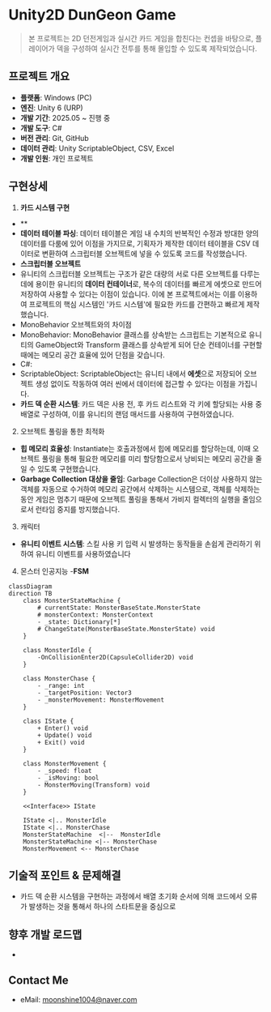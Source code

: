 # Unity2D DunGeon Game
> 본 프로젝트는 2D 던전게임과 실시간 카드 게임을 합친다는 컨셉을 바탕으로, 플레이어가 덱을 구성하여 실시간 전투를 통해 몰입할 수 있도록 제작되었습니다.

## 프로젝트 개요
- **플랫폼**: Windows (PC)
- **엔진**: Unity 6 (URP)
- **개발 기간**: 2025.05 ~ 진행 중
- **개발 도구**: C#
- **버전 관리**: Git, GitHub
- **데이터 관리**: Unity ScriptableObject, CSV, Excel
- **개발 인원**: 개인 프로젝트

## 구현상세 
1. __카드 시스템 구현__
- **
- **데이터 테이블 파싱**: 데이터 테이블은 게임 내 수치의 반복적인 수정과 방대한 양의 데이터를 다룸에 있어 이점을 가지므로, 기획자가 제작한 데이터 테이블을 CSV 데이터로 변환하여 스크립터블 오브젝트에 넣을 수 있도록 코드를 작성했습니다.
- **스크립터블 오브젝트**
 - 유니티의 스크립터블 오브젝트는 구조가 같은 대량의 서로 다른 오브젝트를 다루는데에 용이한 유니티의 **데이터 컨테이너**로, 복수의 데이터를 빠르게 에셋으로 만드어 저장하여 사용할 수 있다는 이점이 있습니다. 이에 본 프로젝트에서는 이를 이용하여 프로젝트의 핵심 시스템인 '카드 시스템'에 필요한 카드를 간편하고 빠르게 제작했습니다.
 - MonoBehavior 오브젝트와의 차이점
  -  MonoBehavior: MonoBehavior 클래스를 상속받는 스크립트는 기본적으로 유니티의 GameObject와 Transform 클래스를 상속받게 되어 단순 컨테이너를 구현할 때에는 메모리 공간 효율에 있어 단점을 갖습니다.
  -  C#:
  -  ScriptableObject: ScriptableObject는 유니티 내에서 **에셋**으로 저장되어 오브젝트 생성 없이도 작동하여 여러 씬에서 데이터에 접근할 수 있다는 이점을 가집니다.
- **카드 덱 순환 시스템**: 카드 덱은 사용 전, 후 카드 리스트와 각 키에 할당되는 사용 중 배열로 구성하여, 이를 유니티의 랜덤 매서드를 사용하여 구현하였습니다.
2. 오브젝트 풀링을 통한 최적화
- **힙 메모리 효율성**: Instantiate는 호출과정에서 힙에 메모리를 할당하는데, 이때 오브젝트 풀링을 통해 필요한 메모리를 미리 할당함으로서 낭비되는 메모리 공간을 줄일 수 있도록 구현했습니다.
- **Garbage Collection 대상을 줄임**: Garbage Collection은 더이상 사용하지 않는 객체를 자동으로 수거하여 메모리 공간에서 삭제하는 시스템으로, 객체를 삭제하는 동안 게임은 멈추기 때문에 오브젝트 풀링을 통해서 가비지 컬렉터의 실행을 줄임으로서 런타임 중지를 방지했습니다.
3. 캐릭터
- **유니티 이벤트 시스템**: 스킬 사용 키 입력 시 발생하는 동작들을 손쉽게 관리하기 위하여 유니티 이벤트를 사용하였습니다
4. 몬스터 인공지능
  -**FSM**
```mermaid
classDiagram
direction TB
    class MonsterStateMachine {
	    # currentState: MonsterBaseState.MonsterState
	    # monsterContext: MonsterContext
	    - _state: Dictionary[*]
	    # ChangeState(MonsterBaseState.MonsterState) void
    }

    class MonsterIdle {
	    -OnCollisionEnter2D(CapsuleCollider2D) void
    }

    class MonsterChase {
	    - _range: int
	    - _targetPosition: Vector3
	    - _monsterMovement: MonsterMovement
    }

    class IState {
	    + Enter() void
	    + Update() void
	    + Exit() void
    }

    class MonsterMovement {
	    - _speed: float
	    - _isMoving: bool
	    - MonsterMoving(Transform) void
    }

	<<Interface>> IState

    IState <|.. MonsterIdle
    IState <|.. MonsterChase
    MonsterStateMachine  <|--  MonsterIdle
    MonsterStateMachine <|-- MonsterChase
    MonsterMovement <-- MonsterChase
```
## 기술적 포인트 & 문제해결
- 카드 덱 순환 시스템을 구현하는 과정에서 배열 초기화 순서에 의해 코드에서 오류가 발생하는 것을 통해서 하나의 스타트문을 중심으로 
## 향후 개발 로드맵
- 




## Contact Me
- eMail: moonshine1004@naver.com
